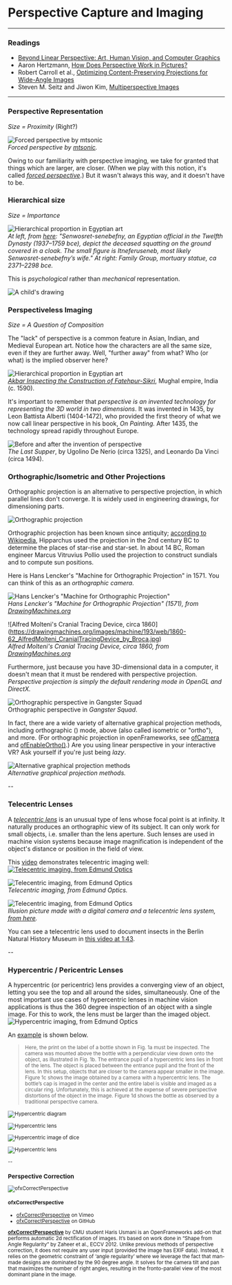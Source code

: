 # Perspective Capture and Imaging

---

### Readings

* [Beyond Linear Perspective:
Art, Human Vision, and Computer Graphics](https://www.dgp.toronto.edu/~hertzman/sig22-perspective/)
* Aaron Hertzmann, [How Does Perspective Work in Pictures?](https://aaronhertzmann.com/2022/02/28/how-does-perspective-work.html)
* Robert Carroll et al., [Optimizing Content-Preserving Projections for Wide-Angle Images](http://vis.berkeley.edu/papers/capp/)
* Steven M. Seitz and Jiwon Kim, [Multiperspective Images](http://grail.cs.washington.edu/projects/stereo/cga.html)

---

### Perspective Representation

*Size = Proximity* (Right?)

![Forced perspective by mtsonic](images/forced-perspective.jpg)<br />
*Forced perspective by [mtsonic](https://www.flickr.com/photos/mtsonic/2933383930/).*

Owing to our familiarity with perspective imaging, we take for granted that things which are larger, are closer. (When we play with this notion, it's called [*forced perspective*](http://naldzgraphics.net/photography/forced-perspective-photos/).) But it wasn't always this way, and it doesn't have to be. 

### Hierarchical size 

*Size = Importance*

![Hierarchical proportion in Egyptian art](images/hierarchical-proportion.jpg)<br />
*At left, from [here](http://www.curatorscorner.com/2014_10_01_archive.html?m=1): "Senwosret-senebefny, an Egyptian official in the Twelfth Dynasty (1937–1759 bce), depict the deceased squatting on the ground covered in a cloak. The small figure is Itneferuseneb, most likely Senwosret-senebefny’s wife." At right: Family Group, mortuary statue, ca 2371–2298 bce.*

This is *psychological* rather than *mechanical* representation.

![A child's drawing](images/child-drawing.jpg)

### Perspectiveless Imaging

*Size = A Question of Composition*

The "lack" of perspective is a common feature in Asian, Indian, and Medieval European art. Notice how the characters are all the same size, even if they are further away. Well, "further away" from what? Who (or what) is the implied observer here? 

![Hierarchical proportion in Egyptian art](images/akbar-flat-perspective.jpg)<br />
*[Akbar Inspecting the Construction of Fatehpur-Sikri](http://www-personal.umich.edu/~pomorski/mug1.html)*, Mughal empire, India (c. 1590).

It's important to remember that *perspective is an invented technology for representing the 3D world in two dimensions*. It was invented in 1435, by Leon Battista Alberti (1404-1472), who provided the first theory of what we now call linear perspective in his book, *On Painting.* After 1435, the technology spread rapidly throughout Europe. 

![Before and after the invention of perspective](images/perspective.jpg)<br />
*The Last Supper*, by Ugolino De Nerio (circa 1325), and Leonardo Da Vinci (circa 1494).

### Orthographic/Isometric and Other Projections 

Orthographic projection is an alternative to perspective projection, in which parallel lines don't converge. It is widely used in engineering drawings, for dimensioning parts. 

![Orthographic projection](images/orthographic.jpg)

Orthographic projection has been known since antiquity; [according to Wikipedia](https://en.wikipedia.org/wiki/Orthographic_projection#Origin), Hipparchus used the projection in the 2nd century BC to determine the places of star-rise and star-set. In about 14 BC, Roman engineer Marcus Vitruvius Pollio used the projection to construct sundials and to compute sun positions.

Here is Hans Lencker's "Machine for Orthographic Projection" in 1571. You can think of this as an *orthographic camera*. 

![Hans Lencker's "Machine for Orthographic Projection"](https://drawingmachines.org/images/machine/17/web/1571_HansLencker_Machine_for_Orthographic_Projection_DETAIL_MachineOnly.jpg)<br />
*Hans Lencker's "Machine for Orthographic Projection" (1571), from [DrawingMachines.org](https://drawingmachines.org)*

![Alfred Molteni's Cranial Tracing Device, circa 1860]
(https://drawingmachines.org/images/machine/193/web/1860-62_AlfredMolteni_CranialTracingDevice_by_Broca.jpg)<br />
*Alfred Molteni's Cranial Tracing Device, circa 1860, from [DrawingMachines.org](https://drawingmachines.org)*


Furthermore, just because you have 3D-dimensional data in a computer, it doesn't mean that it must be rendered with perspective projection. *Perspective projection is simply the default rendering mode in OpenGL and DirectX.* 

![Orthographic perspective in *Gangster Squad*](images/isometric_environment.jpg)<br />
Orthographic perspective in *Gangster Squad*.

In fact, there are a wide variety of alternative graphical projection methods, including orthographic () mode, above (also called isometric or "ortho"), and more. (For orthographic projection in openFrameworks, see [ofCamera](http://openframeworks.cc/documentation/3d/ofCamera.html) and [ofEnableOrtho()](http://openframeworks.cc/documentation/3d/ofCamera.html#show_enableOrtho).) Are you using linear perspective in your interactive VR? Ask yourself if you're just being *lazy*. 

![Alternative graphical projection methods](https://upload.wikimedia.org/wikipedia/commons/4/41/Graphical_projection_comparison.png)<br />
*Alternative graphical projection methods.*

-- 

### Telecentric Lenses

A [*telecentric lens*](https://en.wikipedia.org/wiki/Telecentric_lens) is an unusual type of lens whose focal point is at infinity. It naturally produces an orthographic view of its subject. It can only work for small objects, i.e. smaller than the lens aperture. Such lenses are used in machine vision systems because image magnification is independent of the object's distance or position in the field of view.

This [video](https://www.youtube.com/watch?v=8xP4lr1ojTo) demonstrates telecentric imaging well:<br />[![Telecentric imaging, from Edmund Optics](images/telecentric_edmund.png)](https://www.youtube.com/watch?v=8xP4lr1ojTo)

![Telecentric imaging, from Edmund Optics](images/telecentric.gif)<br />
*Telecentric imaging, from Edmund Optics.*

![Telecentric imaging, from Edmund Optics](images/telecentric-photo.jpg)<br />
*Illusion picture made with a digital camera and a telecentric lens system, [from here](http://www.lhup.edu/~dsimanek/3d/telecent.htm).*

You can see a telecentric lens used to document insects in the Berlin Natural History Museum in [this video at 1:43](https://www.youtube.com/watch?v=vkUJ9CBGg-w).

-- 

### Hypercentric / Pericentric Lenses

A hypercentric (or pericentric) lens provides a converging view of an object, letting you see the top and all around the sides, simultaneously. One of the most important use cases of hypercentric lenses in machine vision applications is thus  the 360 degree inspection of an object with a single image.  For this to work, the lens must be larger than the imaged object. <br />![Hypercentric imaging, from Edmund Optics](images/hypercentric_edmund.png)

An [example](https://link.springer.com/article/10.1007/s00138-019-01032-w) is shown below. 

> <small>Here, the print on the label of a bottle shown in Fig. 1a must be inspected. The camera was mounted above the bottle with a perpendicular view down onto the object, as illustrated in Fig. 1b. The entrance pupil of a hypercentric lens lies in front of the lens. The object is placed between the entrance pupil and the front of the lens. In this setup, objects that are closer to the camera appear smaller in the image. Figure 1c shows the image obtained by a camera with a hypercentric lens. The bottle’s cap is imaged in the center and the entire label is visible and imaged as a circular ring. Unfortunately, this is achieved at the expense of severe perspective distortions of the object in the image. Figure 1d shows the bottle as observed by a traditional perspective camera.

![Hypercentric diagram](images/hypercentric_diagram.png)

![Hypercentric lens](images/hypercentric-lens.jpg)

![Hypercentric image of dice](images/hypercentric_oleksandr_holovachov.png)
 
![Hypercentric lens](images/hypercentric-lens1.jpg)

-- 

### Perspective Correction

![ofxCorrectPerspective](images/ofxcorrectperspective.jpg)<br />

#### ofxCorrectPerspective 

* [ofxCorrectPerspective](https://vimeo.com/95204456) on Vimeo
* [ofxCorrectPerspective](https://github.com/harisusmani/ofxCorrectPerspective) on GitHub

**[ofxCorrectPerspective](http://golancourses.net/2014/haris/05/14/capstone/)** by CMU student Haris Usmani is an OpenFrameworks add-on that performs automatic 2d rectification of images. It’s based on work done in “Shape from Angle Regularity” by Zaheer et al., ECCV 2012. Unlike previous methods of perspective correction, it does not require any user input (provided the image has EXIF data). Instead, it relies on the geometric constraint of ‘angle regularity’ where we leverage the fact that man-made designs are dominated by the 90 degree angle. It solves for the camera tilt and pan that maximizes the number of right angles, resulting in the fronto-parallel view of the most dominant plane in the image.
